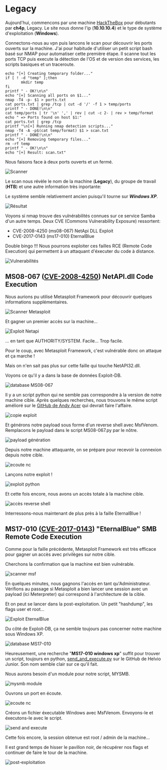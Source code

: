 # Legacy

Aujourd'hui, commencons par une machine [HackTheBox](https://www.hackthebox.eu "Le site de Hack The Box") pour débutants par **ch4p**, Legacy.
Le site nous donne l'ip (**10.10.10.4**) et le type de système d'exploitation (**Windows**).

Connectons-nous au vpn puis lancons le scan pour découvrir les ports ouverts sur la machine.
J'ai pour habitude d'utiliser un petit script bash basé sur NMAP pour automatiser cette première étape.
Il scanne tout les ports TCP puis execute la détection de l'OS et de version des services, les scripts basiques et un traceroute.


	echo "[+] Creating temporary folder..."
	if [ ! -d "temp" ];then
 	       mkdir temp
	fi
	printf " - OK!\n\n"
	echo "[+] Scanning all ports on $1..."
	nmap -T4 -p- $1 > ports.txt
	cat ports.txt | grep /tcp | cut -d '/' -f 1 > temp/ports
	printf " - DONE!\n\n"
	cat temp/ports | tr '\n' ',' | rev | cut -c 2- | rev > temp/format
	echo " => Ports found on host $1:"                                                                                
	cat ports.txt | grep /tcp                                                                                         
	printf "\n[+] Running nmap detection scripts..."                                                                  
	nmap -T4 -A -p$(cat temp/format) $1 > scan.txt                                                            
	printf " - DONE!\n\n"                                                                                             
	echo "[+] Removing temporary files..."                                                                            
	rm -rf temp                                                                                                       
	printf " - OK!\n\n"                                                                                               
	echo "[+] Result: scan.txt"

Nous faisons face à deux ports ouverts et un fermé.

![Scanner](scan.png)

Le scan nous révèle le nom de la machine (**Legacy**), du groupe de travail (**HTB**) et une autre information très inportante:

Le système semble relativement ancien puisqu'il tourne sur **___Windows XP___**.

![Résultat](result.png)

Voyons si nmap trouve des vulnérabilités connues sur ce service Samba d'un autre temps. Deux CVE (Commons Vulnerability Exposure) ressortent: 
- CVE-2008-4250 (ms08-067) NetApi DLL Exploit
- CVE-2017-0143 (ms17-010) EternalBlue

Double bingo !!! Nous pourrons exploiter ces failles RCE (Remote Code Execution) qui permettent à un attaquant d'éxecuter du code à distance.

![Vulnerabilités](vulns.png)

## MS08-067 ([CVE-2008-4250](https://www.cvedetails.com/cve/CVE-2008-4250)) NetAPI.dll Code Execution


Nous aurions pu utilisé Metasploit Framework pour découvrir quelques informations supplémentaires.

![Scanner Metasploit](ms08-067/msf-scan.png)

Et gagner un premier accès sur la machine...

![Exploit Netapi](ms08-067/expl-netapi.png)

... en tant que AUTHORITY/SYSTEM. Facile... Trop facile.

Pour le coup, avec Metasploit Framework, c'est vulnérable donc on attaque et ça marche !

Mais on n'en sait pas plus sur cette faille qui touche NetAPI32.dll.

Voyons ce qu'il y a dans la base de données Exploit-DB.

![database MS08-067](ms08-067/expldb-netapi.png)

Il y a un script python qui ne semble pas correspondre à la version de notre machine cible.
Après quelques recherches, nous trouvons le même script amélioré sur le [GitHub de Andy Acer](https://github.com/andyacer/ms08_067/blob/master/ms08_067_2018.py) qui devrait faire l'affaire.

![copie exploit](ms08-067/expl-copie.png)

Et générons notre payload sous forme d'un reverse shell avec MsfVenom. Remplacons le payload dans le script MS08-067.py par le nôtre. 

![payload génération](ms08-067/payload-gen.png)

Depuis notre machine attaquante, on se prépare pour recevoir la connexion depuis notre cible.

![ecoute nc](ms08-067/ecoute-nc.png)

Lançons notre exploit !

![exploit python](ms08-067/expl-run.png)

Et cette fois encore, nous avons un accès totale à la machine cible.

![accès reverse shell](ms08-067/acces.png)

Interressons-nous maintenant de plus près à la faille EternalBlue !

## MS17-010 ([CVE-2017-0143](https://www.cvedetails.com/cve/CVE-2017-0143)) "EternalBlue" SMB Remote Code Execution

Comme pour la faille précédente, Metasploit Framework est très efficace pour gagner un accès avec privilèges sur notre cible.

Cherchons la confirmation que la machine est bien vulnérable.

![scanner msf](ms17-010/msf-scan.png)

En quelques minutes, nous gagnons l'accès en tant qu'Administrateur.
Vérifions au passage si Metasploit a bien lancer une session avec un payload (ici Meterpreter) qui correspond à l'architecture de la cible.

Et on peut se lancer dans la post-exploitation. Un petit "hashdump", les flags user et root...

![Exploit EternalBlue](ms17-010/expl-blue.png)

Du côté de Exploit-DB, ça ne semble toujours pas concerner notre machine sous Windows XP.

![database MS17-010](ms17-010/expldb-blue.png)

Heureusement, une recherche "__MS17-010 windows xp__" suffit pour trouver un script, toujours en python, [send_and_execute.py](https://github.com/helviojunior/MS17-010/blob/master/send_and_execute.py) sur le GitHub de Helvio Junior.
Son nom semble clair sur ce qu'il fait.

Nous aurons besoin d'un module pour notre script, MYSMB.

![mysmb module](ms17-010/dl-mysmb.png)

Ouvrons un port en écoute.

![ecoute nc](ms17-010/ecoute-nc.png)

Créons un fichier éxecutable Windows avec MsfVenom. Envoyons-le et éxecutons-le avec le script.

![send and execute](ms17-010/expl-run.png)

Cette fois encore, la session obtenue est root / admin de la machine...

Il est grand temps de hisser le pavillon noir, de récupérer nos flags et continuer de faire le tour de la machine.


![post-exploitation](ms17-010/post-expl.png)





